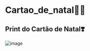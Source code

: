 # Cartao_de_natal🎅💌
## Print do Cartão de Natal❣️
![image](https://github.com/user-attachments/assets/b4ddae9f-cefc-4ab6-acfe-bf2cd5a0ae9b)

 
